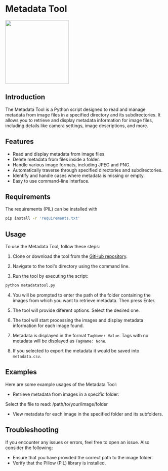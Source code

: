 # Metadata Tool
<img src="https://github.com/ferrabled/metadata-tool/assets/48551658/f7c61af3-2ebc-41c4-bd79-a818efaf8e48" width="200" height="200">

## Introduction

The Metadata Tool is a Python script designed to read and manage metadata from image files in a specified directory and its subdirectories. It allows you to retrieve and display metadata information for image files, including details like camera settings, image descriptions, and more.


## Features

- Read and display metadata from image files.
- Delete metadata from files inside a folder.
- Handle various image formats, including JPEG and PNG.
- Automatically traverse through specified directories and subdirectories.
- Identify and handle cases where metadata is missing or empty.
- Easy to use command-line interface.

## Requirements

The requirements (PIL) can be installed with 
 ```bash
pip install -r 'requirements.txt'
```


## Usage

To use the Metadata Tool, follow these steps:

1. Clone or download the tool from the [GitHub repository](https://github.com/ferrabled/metadata-tool).

2. Navigate to the tool's directory using the command line.

3. Run the tool by executing the script:
  ```bash
  python metadatatool.py
  ```

4. You will be prompted to enter the path of the folder containing the images from which you want to retrieve metadata. Then press Enter.

5. The tool will provide diferent options. Select the desired one.

6. The tool will start processing the images and display metadata information for each image found.

7. Metadata is displayed in the format `TagName: Value`. Tags with no metadata will be displayed as `TagName: None`.

8. If you selected to export the metadata it would be saved into `metadata.csv`.


## Examples

Here are some example usages of the Metadata Tool:

- Retrieve metadata from images in a specific folder:

Select the file to read: /path/to/your/image/folder

- View metadata for each image in the specified folder and its subfolders.


## Troubleshooting

If you encounter any issues or errors, feel free to open an issue.
Also consider the following:

- Ensure that you have provided the correct path to the image folder.
- Verify that the Pillow (PIL) library is installed.


